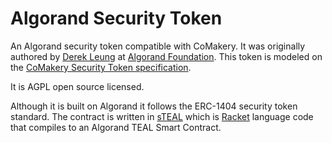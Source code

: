 # Algorand Security Token

An Algorand security token compatible with CoMakery. It was originally authored by [Derek Leung](https://github.com/derbear) at [Algorand Foundation](https://algorand.foundation/). This token is modeled on the [CoMakery Security Token specification](https://github.com/CoMakery/comakery-security-token).

It is AGPL open source licensed.

Although it is built on Algorand it follows the ERC-1404 security token standard. The contract is written in [sTEAL](https://github.com/derbear/steal) which is [Racket](https://racket-lang.org) language code that compiles to an Algorand TEAL Smart Contract.
